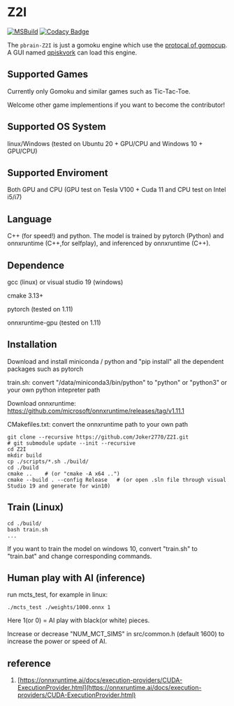# Z2I

[![MSBuild](https://github.com/Joker2770/Z2I/actions/workflows/msbuild.yml/badge.svg)](https://github.com/Joker2770/Z2I/actions/workflows/msbuild.yml)
[![Codacy Badge](https://app.codacy.com/project/badge/Grade/a0c92665548344f49f92e0d999eb5c05)](https://app.codacy.com/gh/Joker2770/Z2I/dashboard?utm_source=gh&utm_medium=referral&utm_content=&utm_campaign=Badge_grade)

The `pbrain-Z2I` is just a gomoku engine which use the [protocal of gomocup](lastovicka.github.io/protocl2en.htm). A GUI named [qpiskvork](https://github.com/Joker2770/qpiskvork) can load this engine.

## Supported Games
Currently only Gomoku and similar games such as Tic-Tac-Toe. 

Welcome other game implementions if you want to become the contributor!


## Supported OS System
linux/Windows (tested on Ubuntu 20 + GPU/CPU and Windows 10 + GPU/CPU)


## Supported Enviroment
Both GPU and CPU (GPU test on Tesla V100 + Cuda 11 and CPU test on Intel i5/i7)


## Language
C++ (for speed!) and python. The model is trained by pytorch (Python) and onnxruntime (C++,for selfplay), and inferenced by onnxruntime (C++).


## Dependence
gcc (linux) or visual studio 19 (windows)

cmake 3.13+

pytorch (tested on 1.11)

onnxruntime-gpu (tested on 1.11)


## Installation
Download and install miniconda / python
and "pip install" all the dependent packages such as pytorch

train.sh: convert "/data/miniconda3/bin/python" to "python" or "python3" or your own python intepreter path

Download onnxruntime: https://github.com/microsoft/onnxruntime/releases/tag/v1.11.1

CMakefiles.txt:  convert the onnxruntime path to your own path


```shell
git clone --recursive https://github.com/Joker2770/Z2I.git
# git submodule update --init --recursive
cd Z2I
mkdir build
cp ./scripts/*.sh ./build/
cd ./build
cmake ..    # (or "cmake -A x64 ..")
cmake --build . --config Release   # (or open .sln file through visual Studio 19 and generate for win10)
```

## Train (Linux)

```shell
cd ./build/
bash train.sh
...
```

If you want to train the model on windows 10, convert "train.sh" to "train.bat" and change corresponding commands.


## Human play with AI (inference)
run mcts_test, for example in linux:

```shell
./mcts_test ./weights/1000.onnx 1
```

Here 1(or 0) = AI play with black(or white) pieces. 

Increase or decrease "NUM_MCT_SIMS" in src/common.h (default 1600) to increase the power or speed of AI.

## reference
1.  [https://onnxruntime.ai/docs/execution-providers/CUDA-ExecutionProvider.html](https://onnxruntime.ai/docs/execution-providers/CUDA-ExecutionProvider.html)
